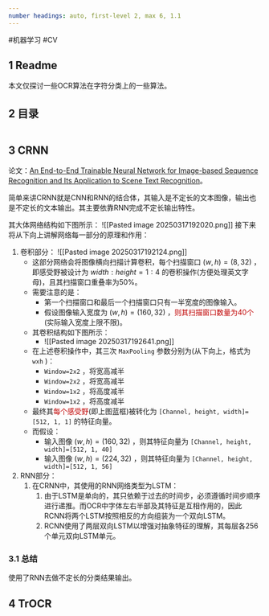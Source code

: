 ```yaml
---
number headings: auto, first-level 2, max 6, 1.1
---
```

#机器学习 #CV 

## 1 Readme

本文仅探讨一些OCR算法在字符分类上的一些算法。

## 2 目录

```toc
```

## 3 CRNN

论文：[An End-to-End Trainable Neural Network for Image-based Sequence Recognition and Its Application to Scene Text Recognition](https://arxiv.org/abs/1507.05717)。

简单来讲CRNN就是CNN和RNN的结合体，其输入是不定长的文本图像，输出也是不定长的文本输出。其主要依靠RNN完成不定长输出特性。

其大体网络结构如下图所示：
	![[Pasted image 20250317192020.png]]
接下来将从下向上讲解网络每一部分的原理和作用：
1. 卷积部分：
	![[Pasted image 20250317192124.png]]
	- 这部分网络会将图像横向扫描计算卷积，每个扫描窗口 $(w, h)=(8, 32)$ ，即感受野被设计为 $width:height=1:4$ 的卷积操作(方便处理英文字母)，且其扫描窗口重叠率为50%。
	- 需要注意的是：
		- 第一个扫描窗口和最后一个扫描窗口只有一半宽度的图像输入。
		- 假设图像输入宽度为 $(w, h)=(160, 32)$ ，<font color="#c00000">则其扫描窗口数量为40个</font>(实际输入宽度上限不限)。
	- 其卷积结构如下图所示：
		- ![[Pasted image 20250317192641.png]]
	- 在上述卷积操作中，其三次 `MaxPooling` 参数分别为(从下向上，格式为 `wxh` )：
		- `Window=2x2` ，将宽高减半
		- `Window=2x2` ，将宽高减半
		- `Window=1x2` ，将高度减半
		- `Window=1x2` ，将高度减半
	- 最终其<font color="#c00000">每个感受野</font>(即上图蓝框)被转化为 `[Channel, height, width]=[512, 1, 1]` 的特征向量。
	- 而假设：
		- 输入图像 $(w, h)=(160, 32)$ ，则其特征向量为 `[Channel, height, width]=[512, 1, 40]` 
		- 输入图像 $(w, h)=(224, 32)$ ，则其特征向量为 `[Channel, height, width]=[512, 1, 56]` 
2. RNN部分：
	1. 在CRNN中，其使用的RNN网络类型为LSTM：
		1. 由于LSTM是单向的，其只依赖于过去的时间步，必须遵循时间步顺序进行递推。而OCR中字体左右半部及其特征是互相作用的，因此RCNN将两个LSTM按照相反的方向组装为一个双向LSTM。
		2. RCNN使用了两层双向LSTM以增强对抽象特征的理解，其每层各256个单元双向LSTM单元。

### 3.1 总结

使用了RNN去做不定长的分类结果输出。

## 4 TrOCR




